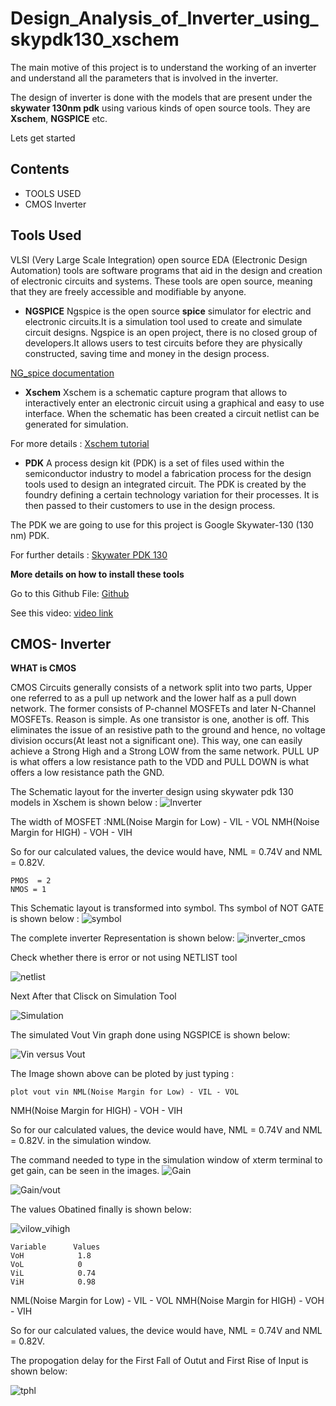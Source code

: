
# Design_Analysis_of_Inverter_using_skypdk130_xschem


The main motive of this project is to understand the working of an inverter and understand all the parameters that is involved in the inverter. 

The design of inverter is done with the models that are present under the **skywater 130nm pdk** using various kinds of open source tools. They are **Xschem**, **NGSPICE** etc.

Lets get started

## Contents

-  TOOLS USED
- CMOS Inverter

## Tools Used
VLSI (Very Large Scale Integration) open source EDA (Electronic Design Automation) tools are software programs that aid in the design and creation of electronic circuits and systems. These tools are open source, meaning that they are freely accessible and modifiable by anyone. 


- **NGSPICE** 
 Ngspice is the open source **spice** simulator for electric and electronic circuits.It is a simulation tool used to create and simulate circuit designs.  Ngspice is an open project, there is no closed group of developers.It allows users to test circuits before they are physically constructed, saving time and money in the design process. 

 [NG_spice documentation](https://ngspice.sourceforge.io/docs/ngspice-manual.pdf)

 - **Xschem**
 Xschem is a schematic capture program that allows to interactively enter an electronic circuit using a graphical and easy to use interface. When the schematic has been created a circuit netlist can be generated for simulation.

For more details : 
 [Xschem tutorial](https://xschem.sourceforge.io/stefan/xschem_man/xschem_man.html)

- **PDK**
A process design kit (PDK) is a set of files used within the semiconductor industry to model a fabrication process for the design tools used to design an integrated circuit. The PDK is created by the foundry defining a certain technology variation for their processes. It is then passed to their customers to use in the design process.

The PDK we are going to use for this project is Google Skywater-130 (130 nm) PDK. 

For further details : [Skywater PDK 130](https://skywater-pdk.readthedocs.io/en/main/)

**More details on how to install these tools**

Go to this Github File: [Github](https://github.com/rajdeep66/edaBundle_whyRD)

See this video: [video link](https://www.youtube.com/watch?v=VCuyO7Chvc8&list=PL0E9jhuDlj9r-XIIgx5PPJpogx7ThS5CB&index=2)








## CMOS- Inverter
**WHAT is CMOS**

CMOS Circuits generally consists of a network split into two parts, Upper one referred to as a pull up network and the lower half as a pull down network. The former consists of P-channel MOSFETs and later N-Channel MOSFETs. Reason is simple. As one transistor is one, another is off. This eliminates the issue of an resistive path to the ground and hence, no voltage division occurs(At least not a significant one). This way, one can easily achieve a Strong High and a Strong LOW from the same network. PULL UP is what offers a low resistance path to the VDD and PULL DOWN is what offers a low resistance path the GND.

The Schematic layout for the inverter design using skywater pdk 130 models in Xschem is shown below :
![Inverter](Images/INVERTER_VTC.png)


The width of MOSFET :NML(Noise Margin for Low) - VIL - VOL
NMH(Noise Margin for HIGH) - VOH - VIH

So for our calculated values, the device would have, NML = 0.74V and NML = 0.82V.

    PMOS  = 2
    NMOS = 1

    
This Schematic layout is transformed into symbol. Ths symbol of NOT GATE is shown below : 
![symbol](Images/Inverter_symbol.png)

The complete inverter Representation is shown below:
![inverter_cmos](Images/symbolfull.png)


Check whether there is error or not using NETLIST tool

![netlist](Images/inverter_netlist_vin_vout_____1png)


Next After that Clisck on Simulation Tool

![Simulation](Images/display_simulation__--1.png)

The simulated Vout Vin graph  done using NGSPICE is shown below: 

![Vin versus Vout](Images/Vout_vin_combination.png) 

The Image shown above can be ploted by just typing :

    plot vout vin NML(Noise Margin for Low) - VIL - VOL
NMH(Noise Margin for HIGH) - VOH - VIH

So for our calculated values, the device would have, NML = 0.74V and NML = 0.82V.
in the simulation window.

 

The command needed to type in the simulation window of xterm terminal to get gain, can be seen in the images.
![Gain](Images/Vin_Vout_gain.png)

![Gain/vout](Images/vout_gain_combine.png)





The values Obatined finally is shown below:

![vilow_vihigh](Images/Vil_Vih_threshold_value.png)

    Variable      Values   
    VoH            1.8
    VoL            0
    ViL            0.74
    ViH            0.98
    

NML(Noise Margin for Low) - VIL - VOL
NMH(Noise Margin for HIGH) - VOH - VIH

So for our calculated values, the device would have, NML = 0.74V and NML = 0.82V.

The propogation delay for the First Fall of Outut and First Rise of Input is shown below:

![tphl](Images/Tphl_propogation_delay.png)









